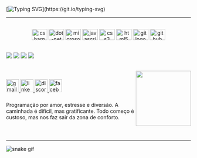 [![Typing SVG](https://readme-typing-svg.demolab.com?font=Fira+Code&size=19&pause=1000&color=EAA4B6&center=true&vCenter=true&width=435&lines=%F0%9F%91%8B+Ol%C3%A1%2C+meu+nome+%C3%A9+Ruth.;+Sejam+bem+vindos(as)+ao+meu+perfil.)](https://git.io/typing-svg)

<hr>

<br clear="both">

<div align="center">
  <img src="https://cdn.jsdelivr.net/gh/devicons/devicon/icons/csharp/csharp-original.svg" height="30" width="42" alt="csharp logo"  />
  <img src="https://cdn.jsdelivr.net/gh/devicons/devicon/icons/dot-net/dot-net-original.svg" height="30" width="42" alt="dot-net logo"  />
  <img src="https://cdn.jsdelivr.net/gh/devicons/devicon/icons/microsoftsqlserver/microsoftsqlserver-plain.svg" height="30" width="42" alt="microsoftsqlserver logo"  />
  <img src="https://cdn.jsdelivr.net/gh/devicons/devicon/icons/javascript/javascript-original.svg" height="30" width="42" alt="javascript logo"  />
  <img src="https://cdn.jsdelivr.net/gh/devicons/devicon/icons/css3/css3-original.svg" height="30" width="42" alt="css3 logo"  />
  <img src="https://cdn.jsdelivr.net/gh/devicons/devicon/icons/html5/html5-original.svg" height="30" width="42" alt="html5 logo"  />
  <img src="https://cdn.jsdelivr.net/gh/devicons/devicon/icons/git/git-original.svg" height="30" width="42" alt="git logo"  />
  <img src="https://cdn.jsdelivr.net/gh/devicons/devicon/icons/github/github-original.svg" height="30" width="42" alt="github logo"  />
</div><br>

![](https://github-readme-stats.vercel.app/api/top-langs/?username=SrtaKennedy&theme=midnight-purple&hide_border=false&include_all_commits=false&count_private=false&layout=compact)
![](https://github-readme-streak-stats.herokuapp.com/?user=SrtaKennedy&theme=midnight-purple&hide_border=false)
![](https://github-readme-stats.vercel.app/api?username=SrtaKennedy&theme=midnight-purple&hide_border=false&include_all_commits=false&count_private=false)
![](https://github-profile-trophy.vercel.app/?username=SrtaKennedy&theme=radical&no-frame=false&no-bg=false&margin-w=4)

<!-- Proudly created with GPRM ( https://gprm.itsvg.in ) -->

<br>

<img align="right" height="150" src="https://user-images.githubusercontent.com/90563215/210402591-bb7706ca-b1ae-4fcf-bb7a-2d06ee0dccbb.gif"  />

###

<div align="left">
  <a href="https://mail.google.com/mail/u/2/#inbox" target="_blank">
    <img src="https://img.shields.io/static/v1?message=Gmail&logo=gmail&label=&color=ffd9e3&logoColor=black&labelColor=ffb3bf&style=for-the-badge" height="35" alt="gmail logo"  />
  </a>
  <a href="https://www.linkedin.com/in/ruth-ellen-jesus/" target="_blank">
    <img src="https://img.shields.io/static/v1?message=LinkedIn&logo=linkedin&label=&color=ffd9e3&logoColor=black&labelColor=ffb3bf&style=for-the-badge" height="35" alt="linkedin logo"  />
  </a>
  <a href="https://discord.com/channels/@SrtaKennedyFlowers" target="_blank">
    <img src="https://img.shields.io/static/v1?message=Discord&logo=discord&label=&color=ffd9e3&logoColor=black&labelColor=ffb3bf&style=for-the-badge" height="35" alt="discord logo"  />
  </a>
  <a href="https://www.facebook.com/ellen.pereira.31924792" target="_blank">
    <img src="https://img.shields.io/static/v1?message=Facebook&logo=facebook&label=&color=ffd9e3&logoColor=black&labelColor=ffb3bf&style=for-the-badge" height="35" alt="facebook logo"  />
  </a>
</div>

###

<p align="left">Programação por amor, estresse e diversão. A caminhada é difícil, mas gratificante. Todo começo é custoso, mas nos faz sair da zona de conforto.</p>

###

###
<br>
<hr>

![snake gif](https://github.com/SrtaKennedy/SrtaKennedy/blob/output/github-contribution-grid-snake.svg)


